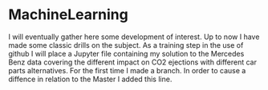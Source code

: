 # MachineLearning
I will eventually gather here some development of interest.
Up to now I have made some classic drills on the subject.
As a training step in the use of github I will place a Jupyter file containing my solution to the Mercedes Benz data covering the different impact on CO2 ejections with different car parts alternatives.
For the first time I made a branch. In order to cause a diffence in relation to the Master I added this line.
